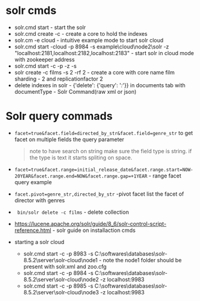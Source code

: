 # solr cmds

- solr.cmd start - start the solr
- solr.cmd create -c <name> - create a core to hold the indexes
- solr.cm -e cloud - intuitive example mode to start solr cloud
- solr.cmd start -cloud -p 8984 -s example\cloud\node2\solr -z "localhost:2181,localhost:2182,localhost:2183" - start solr in cloud mode with zookeeper address
- solr.cmd start -c -p <portNumber> -z <zookeeperConnectionString> -s <pathOfcoreIfRestarting>
- solr create -c films -s 2 -rf 2   - create a core with core name film sharding - 2 and replicationfactor 2
- delete indexes in solr - {'delete': {'query': '*:*'}} in documents tab with documentType - Solr Command(raw xml or json)



# Solr query commads
- ``` facet=true&facet.field=directed_by_str&facet.field=genre_str ``` to get facet on multiple fields the query parameter
  > note to have search on string make sure the field type is string. if the type is text it starts spliting on space.
- ```facet=true&facet.range=initial_release_date&facet.range.start=NOW-20YEAR&facet.range.end=NOW&facet.range.gap=+1YEAR``` - range facet query example
- ```facet.pivot=genre_str,directed_by_str``` -pivot facet list the facet of director with genres
- ``` bin/solr delete -c films``` - delete collection

- https://lucene.apache.org/solr/guide/8_6/solr-control-script-reference.html - solr guide on installaction cmds

- starting a solr cloud
  - solr.cmd start -c -p 8983 -s C:\softwares\databases\solr-8.5.2\server\solr-cloud\node1                  - note the node1 folder should be present with solr.xml and zoo.cfg
  - solr.cmd start -c -p 8984 -s C:\softwares\databases\solr-8.5.2\server\solr-cloud\node2 -z localhost:9983
  - solr.cmd start -c -p 8985 -s C:\softwares\databases\solr-8.5.2\server\solr-cloud\node3 -z localhost:9983